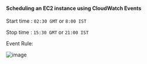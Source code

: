 #### Scheduling an EC2 instance using CloudWatch Events
Start time : ```02:30 GMT``` or ```8:00 IST```

Stop time  : ```15:30 GMT``` or ```21:00 IST```

Event Rule:

![image](https://user-images.githubusercontent.com/72746084/124385120-15bf7f80-dcf2-11eb-9412-25b7d3b75725.png)
